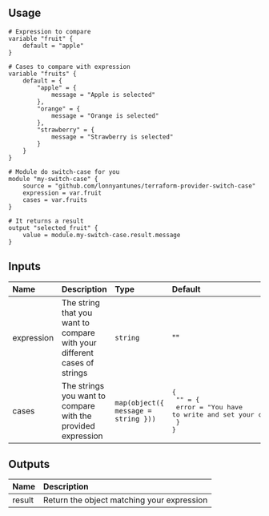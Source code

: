 ## Usage
```
# Expression to compare
variable "fruit" {
    default = "apple"
}

# Cases to compare with expression
variable "fruits" {
    default = {
        "apple" = {
            message = "Apple is selected"
        },
        "orange" = {
            message = "Orange is selected"
        },
        "strawberry" = {
            message = "Strawberry is selected"
        }
    }
}

# Module do switch-case for you
module "my-switch-case" {
    source = "github.com/lonnyantunes/terraform-provider-switch-case"
    expression = var.fruit
    cases = var.fruits
}

# It returns a result
output "selected_fruit" {
    value = module.my-switch-case.result.message
}
```

## Inputs

| Name          | Description |  Type 	                             |  Default 	| Required  |
|:---	        |:---	      |:---	                                 |:---	        |:---	    |
| expression  	| The string that you want to compare with your different cases of strings 	      |  `string`  	                         | ""             | Yes       |
| cases  	    | The strings you want to compare with the provided expression	      | `map(object({ message = string }))`  	                         | <pre>{ <br>  "" = {<br>         error = "You have to write and set your custom cases." <br>  } <br>}</pre>            | Yes       |


## Outputs

| Name          | Description |
|:---	        |:---	      |
| result  	    | Return the object matching your expression |
